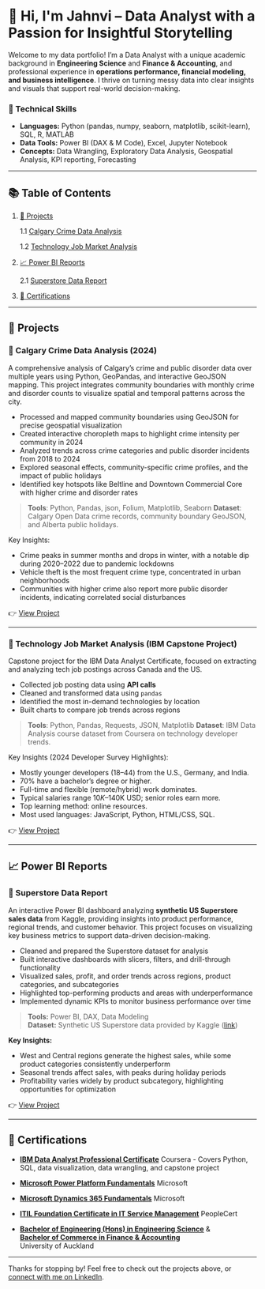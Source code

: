 # 👋 Hi, I'm Jahnvi – Data Analyst with a Passion for Insightful Storytelling

Welcome to my data portfolio! I’m a Data Analyst with a unique academic background in **Engineering Science** and **Finance & Accounting**, and professional experience in **operations performance, financial modeling, and business intelligence**.
I thrive on turning messy data into clear insights and visuals that support real-world decision-making.

### 🔧 Technical Skills

- **Languages:** Python (pandas, numpy, seaborn, matplotlib, scikit-learn), SQL, R, MATLAB  
- **Data Tools:** Power BI (DAX & M Code), Excel, Jupyter Notebook
- **Concepts:** Data Wrangling, Exploratory Data Analysis, Geospatial Analysis, KPI reporting, Forecasting  

---

## 📚 Table of Contents

1. [💼 Projects](#-projects)
   
   1.1 [Calgary Crime Data Analysis](#-calgary-crime-data-analysis-2024)
   
   1.2 [Technology Job Market Analysis](#-technology-job-market-analysis-ibm-capstone-project)

2. [📈 Power BI Reports](#-power-bi-reports)

   2.1 [Superstore Data Report](#-superstore-data-report)
   
3. [📜 Certifications](#-certifications)

---

## 💼 Projects

### 📌 Calgary Crime Data Analysis (2024)

A comprehensive analysis of Calgary’s crime and public disorder data over multiple years using Python, GeoPandas, and interactive GeoJSON mapping. This project integrates community boundaries with monthly crime and disorder counts to visualize spatial and temporal patterns across the city.

- Processed and mapped community boundaries using GeoJSON for precise geospatial visualization
- Created interactive choropleth maps to highlight crime intensity per community in 2024
- Analyzed trends across crime categories and public disorder incidents from 2018 to 2024
- Explored seasonal effects, community-specific crime profiles, and the impact of public holidays
- Identified key hotspots like Beltline and Downtown Commercial Core with higher crime and disorder rates

> **Tools**: Python, Pandas, json, Folium, Matplotlib, Seaborn
> **Dataset**: Calgary Open Data crime records, community boundary GeoJSON, and Alberta public holidays.

Key Insights:
- Crime peaks in summer months and drops in winter, with a notable dip during 2020–2022 due to pandemic lockdowns
- Vehicle theft is the most frequent crime type, concentrated in urban neighborhoods
- Communities with higher crime also report more public disorder incidents, indicating correlated social disturbances

👉 [View Project](Projects/calgary_police_data/)

---

### 📌 Technology Job Market Analysis (IBM Capstone Project)

Capstone project for the IBM Data Analyst Certificate, focused on extracting and analyzing tech job postings across Canada and the US.

- Collected job posting data using **API calls**
- Cleaned and transformed data using `pandas`
- Identified the most in-demand technologies by location
- Built charts to compare job trends across regions

> **Tools**: Python, Pandas, Requests, JSON, Matplotlib
> **Dataset**: IBM Data Analysis course dataset from Coursera on technology developer trends.

Key Insights (2024 Developer Survey Highlights):
- Mostly younger developers (18–44) from the U.S., Germany, and India.
- 70% have a bachelor’s degree or higher.
- Full-time and flexible (remote/hybrid) work dominates.
- Typical salaries range $10K–$140K USD; senior roles earn more.
- Top learning method: online resources.
- Most used languages: JavaScript, Python, HTML/CSS, SQL.

👉 [View Project](Projects/tech_developer_trends_analysis/)

---

## 📈 Power BI Reports

### 📌 Superstore Data Report

An interactive Power BI dashboard analyzing **synthetic US Superstore sales data** from Kaggle, providing insights into product performance, regional trends, and customer behavior. This project focuses on visualizing key business metrics to support data-driven decision-making.

- Cleaned and prepared the Superstore dataset for analysis
- Built interactive dashboards with slicers, filters, and drill-through functionality
- Visualized sales, profit, and order trends across regions, product categories, and subcategories
- Highlighted top-performing products and areas with underperformance
- Implemented dynamic KPIs to monitor business performance over time

> **Tools:** Power BI, DAX, Data Modeling  
> **Dataset:** Synthetic US Superstore data provided by Kaggle ([link](https://www.kaggle.com/datasets/vivek468/superstore-dataset-final?utm_source=chatgpt.com))

**Key Insights:**  
- West and Central regions generate the highest sales, while some product categories consistently underperform
- Seasonal trends affect sales, with peaks during holiday periods
- Profitability varies widely by product subcategory, highlighting opportunities for optimization

👉 [View Project](Projects/PowerBI/Supersto)




---
## 📜 Certifications

- [**IBM Data Analyst Professional Certificate**](certifications/IBM%20Data%20Analyst%20Certificate.pdf)
  Coursera - Covers Python, SQL, data visualization, data wrangling, and capstone project

- [**Microsoft Power Platform Fundamentals**](certifications/MicrosoftPowerPlatformFundamentals.pdf)
  Microsoft

- [**Microsoft Dynamics 365 Fundamentals**](certifications/MicrosoftDynamics365Fundamentals.pdf)
  Microsoft

- [**ITIL Foundation Certificate in IT Service Management**](certifications/ITILFoundation.pdf)
  PeopleCert

- [**Bachelor of Engineering (Hons) in Engineering Science**](certifications/GraduationCertificate-BEng.pdf) &  
  [**Bachelor of Commerce in Finance & Accounting**](certifications/GraduationCertificate-BCom.pdf)  
  University of Auckland
---

Thanks for stopping by! Feel free to check out the projects above, or [connect with me on LinkedIn](https://www.linkedin.com/in/jahnvi-trivedi-2056741a0/).

